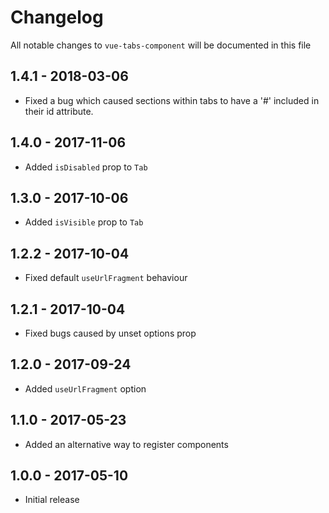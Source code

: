 # Changelog

All notable changes to `vue-tabs-component` will be documented in this file

## 1.4.1 - 2018-03-06
- Fixed a bug which caused sections within tabs to have a '#' included in their id attribute.

## 1.4.0 - 2017-11-06
- Added `isDisabled` prop to `Tab`

## 1.3.0 - 2017-10-06
- Added `isVisible` prop to `Tab`

## 1.2.2 - 2017-10-04
- Fixed default `useUrlFragment` behaviour

## 1.2.1 - 2017-10-04
- Fixed bugs caused by unset options prop

## 1.2.0 - 2017-09-24
- Added `useUrlFragment` option

## 1.1.0 - 2017-05-23
- Added an alternative way to register components

## 1.0.0 - 2017-05-10
- Initial release
